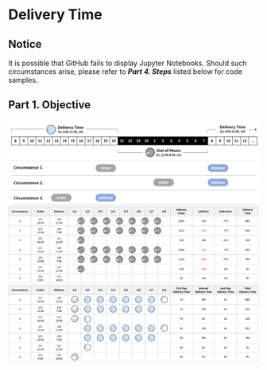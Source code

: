 # Delivery Time
## Notice
It is possible that GitHub fails to display Jupyter Notebooks. Should such circumstances arise, please refer to ***Part 4. Steps*** listed below for code samples.

## Part 1. Objective

<div align=center><img src="https://github.com/lclh813/Delivery_Time/blob/master/Pic/P_0_Circumstances.png"/></div>
<div align=center><img src="https://github.com/lclh813/Delivery_Time/blob/master/Pic/P_1_TimeDeduction.png"/></div>
<div align=center><img src="https://github.com/lclh813/Delivery_Time/blob/master/Pic/P_2_TimeAddition.png"/></div>

